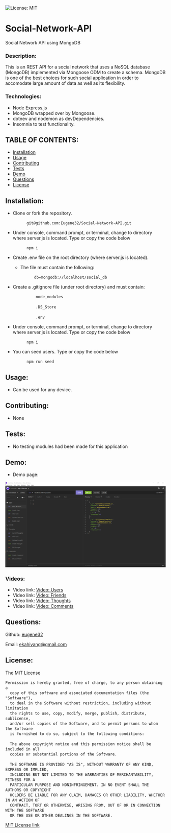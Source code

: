 ![License: MIT](https://img.shields.io/badge/License-MIT-yellow.svg)
# Social-Network-API

Social Network API using MongoDB

### Description:  
This is an REST API for a social network that uses a NoSQL database (MongoDB) implemented via Mongoose ODM to create a schema.  MongoDB is one of the best choices for such social application in order to accomodate large amount of data as well as its flexibility.

### Technologies:
- Node Express.js
- MongoDB wrapped over by Mongoose.
- dotnev and nodemon as devDependencies.
- Insomnia to test functionality.


## TABLE OF CONTENTS:

* [Installation](#installation)
* [Usage](#usage)
* [Contributing](#contributing)
* [Tests](#tests)
* [Demo](#demo)                                                        
* [Questions](#questions)
* [License](#license)

## Installation:    
- Clone or fork the repository.

			git@github.com:Eugene32/Social-Network-API.git

- Under console, command prompt, or terminal, change to directory where server.js is located. Type or copy the code below

			npm i

- Create .env file on the root directory (where server.js is located).
    - The file must contain the following:
    
       			db=mongodb://localhost/social_db
     
- Create a .gitignore file (under root directory) and must contain:

     			node_modules
     
     			.DS_Store
     
     			.env

- Under console, command prompt, or terminal, change to directory where server.js is located. Type or copy the code below

			npm i
			
- You can seed users. Type or copy the code below

			npm run seed

## Usage:  
- Can be used for any device.

## Contributing:  
- None

## Tests:  
- No testing modules had been made for this application

## Demo:  
- Demo page: 

![alt text][logo]

[logo]: assets/images/demo/demo1.png "REST API demo"

### Videos:

- Video link:  [Video: Users](https://drive.google.com/file/d/1v-e1Yybqx7KxnCljpmiPk92psB3gJTKs/view)
- Video link:  [Video: Friends](https://drive.google.com/file/d/1SpbD6gGUeYRxAzIaKNynVO3HT7IibjfW/view)
- Video link:  [Video: Thoughts](https://drive.google.com/file/d/1Rg8M0uI_wsASL09xhYZns_hA1pBy_oiv/view)
- Video link:  [Video: Comments](https://drive.google.com/file/d/1Li9IflAyNNidwE8yE8xGHOkM78Kcklns/view)

## Questions: 

Github:  [eugene32](https://github.com/eugene32)

Email:   [ekahiyang@gmail.com](mailto:ekahiyang@gmail.com)


## License:  
The MIT License

	Permission is hereby granted, free of charge, to any person obtaining a 
      copy of this software and associated documentation files (the "Software"), 
      to deal in the Software without restriction, including without limitation 
      the rights to use, copy, modify, merge, publish, distribute, sublicense, 
      and/or sell copies of the Software, and to permit persons to whom the Software 
      is furnished to do so, subject to the following conditions:

      The above copyright notice and this permission notice shall be included in all 
      copies or substantial portions of the Software.
      
      THE SOFTWARE IS PROVIDED "AS IS", WITHOUT WARRANTY OF ANY KIND, EXPRESS OR IMPLIED, 
      INCLUDING BUT NOT LIMITED TO THE WARRANTIES OF MERCHANTABILITY, FITNESS FOR A 
      PARTICULAR PURPOSE AND NONINFRINGEMENT. IN NO EVENT SHALL THE AUTHORS OR COPYRIGHT 
      HOLDERS BE LIABLE FOR ANY CLAIM, DAMAGES OR OTHER LIABILITY, WHETHER IN AN ACTION OF 
      CONTRACT, TORT OR OTHERWISE, ARISING FROM, OUT OF OR IN CONNECTION WITH THE SOFTWARE 
      OR THE USE OR OTHER DEALINGS IN THE SOFTWARE.

[MIT License link](https://opensource.org/licenses/MIT)

